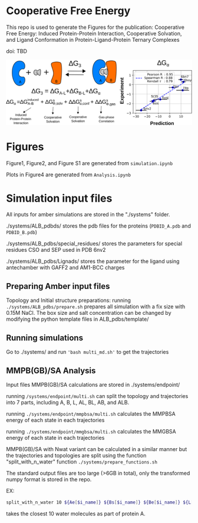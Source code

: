 # Cooperative Free Energy
This repo is used to generate the Figures for the publication: Cooperative Free Energy: Induced Protein-Protein Interaction, Cooperative Solvation, and Ligand Conformation in Protein-Ligand-Protein Ternary Complexes

doi: TBD

<img src='./Figures/abstract.png' width='700'> 

# Figures
Figure1, Figure2, and Figure S1 are generated from `simulation.ipynb`

Plots in Figure4 are generated from `Analysis.ipynb`

# Simulation input files
All inputs for amber simulations are stored in the "./systems" folder.  

./systems/ALB_pdbds/  stores the pdb files for the proteins (`PDBID_A.pdb` and `PDBID_B.pdb`) 

./systems/ALB_pdbs/special_residues/ stores the parameters for special residues CSO and SEP used in PDB 6nv2 

./systems/ALB_pdbs/Lignads/ stores the parameter for the ligand using antechamber with GAFF2 and AM1-BCC charges 

## Preparing Amber input files
Topology and Initial structure preparations: running `./systems/ALB_pdbs/prepare.sh` prepares all simulation with a fix size with 0.15M NaCl. The box size and salt concentration can be changed by modifying the python template files in ALB_pdbs/template/

## Running simulations
Go to ./systems/ and run ``'bash multi_md.sh'`` to get the trajectories

## MMPB(GB)/SA Analysis
Input files MMPB(GB)/SA calculations are stored in ./systems/endpoint/

running `/systems/endpoint/multi.sh` can split the topology and trajectories into 7 parts, including A, B, L, AL, BL, AB, and ALB. 

running `./systems/endpoint/mmpbsa/multi.sh` calculates the MMPBSA energy of each state in each trajectories

running `./systems/endpoint/mmgbsa/multi.sh` calculates the MMGBSA energy of each state in each trajectories

MMPB(GB)/SA with Nwat variant can be calculated in a similar manner but the trajectories and topologies are split using the function "split_with_n_water" function `./systems/prepare_functions.sh`

The standard output files are too large (>6GB in total), only the transformed numpy format is stored in the repo.

EX: 
```bash
split_with_n_water 10 ${Ae[$i_name]} ${Bs[$i_name]} ${Be[$i_name]} ${L[$i_name]} $path $name'_ALB_'$ENV $name"
```
takes the closest 10 water molecules as part of protein A.
